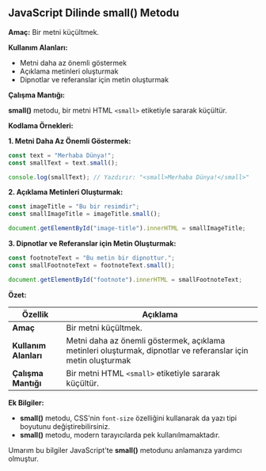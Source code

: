 ## JavaScript Dilinde small() Metodu

**Amaç:** Bir metni küçültmek.

**Kullanım Alanları:**

* Metni daha az önemli göstermek
* Açıklama metinleri oluşturmak
* Dipnotlar ve referanslar için metin oluşturmak

**Çalışma Mantığı:**

**small()** metodu, bir metni HTML `<small>` etiketiyle sararak küçültür.

**Kodlama Örnekleri:**

**1. Metni Daha Az Önemli Göstermek:**

```javascript
const text = "Merhaba Dünya!";
const smallText = text.small();

console.log(smallText); // Yazdırır: "<small>Merhaba Dünya!</small>"
```

**2. Açıklama Metinleri Oluşturmak:**

```javascript
const imageTitle = "Bu bir resimdir";
const smallImageTitle = imageTitle.small();

document.getElementById("image-title").innerHTML = smallImageTitle;
```

**3. Dipnotlar ve Referanslar için Metin Oluşturmak:**

```javascript
const footnoteText = "Bu metin bir dipnottur.";
const smallFootnoteText = footnoteText.small();

document.getElementById("footnote").innerHTML = smallFootnoteText;
```

**Özet:**

| Özellik | Açıklama |
|---|---|
| **Amaç** | Bir metni küçültmek. |
| **Kullanım Alanları** | Metni daha az önemli göstermek, açıklama metinleri oluşturmak, dipnotlar ve referanslar için metin oluşturmak |
| **Çalışma Mantığı** | Bir metni HTML `<small>` etiketiyle sararak küçültür. |

**Ek Bilgiler:**

* **small()** metodu, CSS'nin `font-size` özelliğini kullanarak da yazı tipi boyutunu değiştirebilirsiniz.
* **small()** metodu, modern tarayıcılarda pek kullanılmamaktadır.

Umarım bu bilgiler JavaScript'te **small()** metodunu anlamanıza yardımcı olmuştur.
